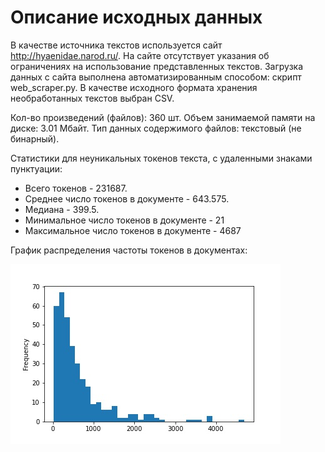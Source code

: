 # Описание исходных данных

В качестве источника текстов используется сайт http://hyaenidae.narod.ru/.
На сайте отсутствует указания об ограничениях на использование представленных текстов.
Загрузка данных с сайта выполнена автоматизированным способом: скрипт web_scraper.py.
В качестве исходного формата хранения необработанных текстов выбран CSV.

Кол-во произведений (файлов): 360 шт.
Объем занимаемой памяти на диске: 3.01 Мбайт.
Тип данных содержимого файлов: текстовый (не бинарный).

Статистики для неуникальных токенов текста, с удаленными знаками пунктуации:

* Всего токенов - 231687.
* Среднее число токенов в документе - 643.575.
* Медиана - 399.5.
* Минимальное число токенов в документе - 21
* Максимальное число токенов в документе - 4687

График распределения частоты токенов в документах:

![Tokens distribution](img/tok_distr.jpg)
